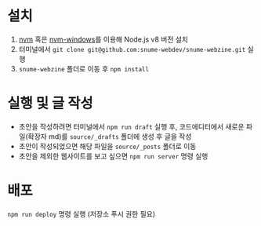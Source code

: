 # 설치

1. [nvm](https://github.com/creationix/nvm) 혹은 [nvm-windows](https://github.com/coreybutler/nvm-windows)를 이용해 Node.js v8 버전 설치
1. 터미널에서 `git clone git@github.com:snume-webdev/snume-webzine.git` 실행
1. `snume-webzine` 폴더로 이동 후 `npm install`

# 실행 및 글 작성

- 초안을 작성하려면 터미널에서 `npm run draft` 실행 후, 코드에디터에서 새로운 파일(확장자 md)를 `source/_drafts` 폴더에 생성 후 글을 작성
- 초안이 작성되었으면 해당 파일을 `source/_posts` 폴더로 이동
- 초안을 제외한 웹사이트를 보고 싶으면 `npm run server` 명령 실행

# 배포

`npm run deploy` 명령 실행 (저장소 푸시 권한 필요)
